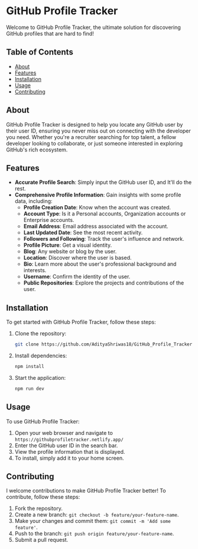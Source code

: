 # GitHub Profile Tracker

Welcome to GitHub Profile Tracker, the ultimate solution for discovering GitHub profiles that are hard to find!

## Table of Contents
- [About](#about)
- [Features](#features)
- [Installation](#installation)
- [Usage](#usage)
- [Contributing](#contributing)

## About

GitHub Profile Tracker is designed to help you locate any GitHub user by their user ID, ensuring you never miss out on connecting with the developer you need. Whether you're a recruiter searching for top talent, a fellow developer looking to collaborate, or just someone interested in exploring GitHub's rich ecosystem.

## Features

- **Accurate Profile Search**: Simply input the GitHub user ID, and It'll do the rest.
- **Comprehensive Profile Information**: Gain insights with some profile data, including:
  - **Profile Creation Date**: Know when the account was created.
  - **Account Type**: Is it a Personal accounts, Organization accounts or Enterprise accounts.
  - **Email Address**: Email address associated with the account.
  - **Last Updated Date**: See the most recent activity.
  - **Followers and Following**: Track the user's influence and network.
  - **Profile Picture**: Get a visual identity.
  - **Blog**: Any website or blog by the user.
  - **Location**: Discover where the user is based.
  - **Bio**: Learn more about the user's professional background and interests.
  - **Username**: Confirm the identity of the user.
  - **Public Repositories**: Explore the projects and contributions of the user.

## Installation

To get started with GitHub Profile Tracker, follow these steps:

1. Clone the repository:
    ```sh
    git clone https://github.com/AdityaShriwas18/GitHub_Profile_Tracker
    ```

2. Install dependencies:
    ```sh
    npm install
    ```

3. Start the application:
    ```sh
    npm run dev
    ```

## Usage

To use GitHub Profile Tracker:

1. Open your web browser and navigate to `https://githubprofiletracker.netlify.app/`
2. Enter the GitHub user ID in the search bar.
3. View the profile information that is displayed.
4. To install, simply add it to your home screen.

## Contributing

I welcome contributions to make GitHub Profile Tracker better! To contribute, follow these steps:

1. Fork the repository.
2. Create a new branch: `git checkout -b feature/your-feature-name`.
3. Make your changes and commit them: `git commit -m 'Add some feature'`.
4. Push to the branch: `git push origin feature/your-feature-name`.
5. Submit a pull request.
